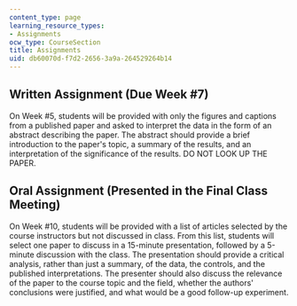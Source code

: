 ```yaml
---
content_type: page
learning_resource_types:
- Assignments
ocw_type: CourseSection
title: Assignments
uid: db60070d-f7d2-2656-3a9a-264529264b14
---
```


Written Assignment (Due Week #7)
--------------------------------

On Week #5, students will be provided with only the figures and captions from a published paper and asked to interpret the data in the form of an abstract describing the paper. The abstract should provide a brief introduction to the paper's topic, a summary of the results, and an interpretation of the significance of the results. DO NOT LOOK UP THE PAPER.

Oral Assignment (Presented in the Final Class Meeting)
------------------------------------------------------

On Week #10, students will be provided with a list of articles selected by the course instructors but not discussed in class. From this list, students will select one paper to discuss in a 15-minute presentation, followed by a 5-minute discussion with the class. The presentation should provide a critical analysis, rather than just a summary, of the data, the controls, and the published interpretations. The presenter should also discuss the relevance of the paper to the course topic and the field, whether the authors' conclusions were justified, and what would be a good follow-up experiment.